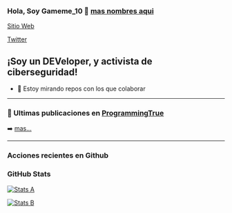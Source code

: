 ### Hola, Soy Gameme_10 👋 [mas nombres aqui](https://www.programmingtrue.dev/p/mis-nombres-de-usuario.html)

[Sitio Web](https://www.programmingtrue.dev)

[Twitter](https://www.programmingtrue.dev)

## ¡Soy un DEVeloper, y activista de ciberseguridad!

- 👯 Estoy mirando repos con los que colaborar

---

### 📕 Ultimas publicaciones en [ProgrammingTrue](https://www.programmingtrue.dev)

<!-- BLOG-POST-LIST:START -->
<!-- BLOG-POST-LIST:END -->

➡️ [mas...](https://www.programmingtrue.dev)

---

### Acciones recientes en Github
  
<!--START_SECTION:activity-->
<!--END_SECTION:activity-->

### GitHub Stats

[![Stats A](https://github-readme-stats.vercel.app/api/?username=gameme10)]()

[![Stats B](https://github-readme-stats.vercel.app/api/top-langs/?username=gameme10)]()
